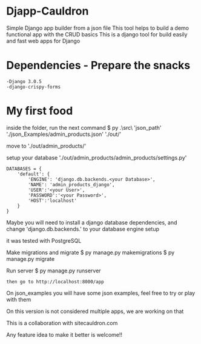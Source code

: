 # Djapp-Cauldron
Simple Django app builder from a json file
This tool helps to build a demo functional app with the CRUD basics
This is a django tool for build easily and fast web apps for Django

# Dependencies - Prepare the snacks 
    -Django 3.0.5
    -django-crispy-forms

# My first food
inside the folder, run the next command
    $ py .\src\ 'json_path' './json_Examples/admin_products.json' './out/'

move to 
    './out/admin_products/'

setup your database
    './out/admin_products/admin_products/settings.py'

    DATABASES = {
        'default': {
            'ENGINE': 'django.db.backends.<your Database>',
            'NAME': 'admin_products_django',
            'USER':'<your User>',
            'PASSWORD':'<your Password>',
            'HOST':'localhost'
        }
    }

Maybe you will need to install a django database dependencies, and change 'django.db.backends.<your Database>' to your database engine setup

it was tested with PostgreSQL


Make migrations and migrate
    $ py manage.py makemigrations
    $ py manage.py migrate

Run server
    $ py manage.py runserver

    then go to http://localhost:8000/app

On json_examples you will have some json examples, feel free to try or play with them 

On this version is not considered multiple apps, we are working on that

This is a collaboration with sitecauldron.com

Any feature idea to make it better is welcome!!
